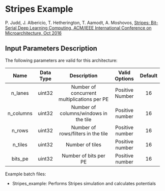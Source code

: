 # Stripes Example

P. Judd, J. Albericio, T. Hetherington, T. Aamodt, A. Moshovos, 
[Stripes: Bit-Serial Deep Learning Computing, ACM/IEEE International Conference on Microarchitecture, Oct 2016](https://www.ece.ubc.ca/~aamodt/publications/papers/stripes-final.pdf)

## Input Parameters Description   

The following parameters are valid for this architecture:

| Name | Data Type | Description | Valid Options | Default |
|:---:|:---:|:---:|:---:|:---:|
| n_lanes | uint32 | Number of concurrent multiplications per PE | Positive Number | 16 |
| n_columns | uint32 | Number of columns/windows in the tile | Positive number | 16 |
| n_rows | uint32 | Number of rows/filters in the tile | Positive number | 16 |
| n_tiles | uint32 | Number of tiles | Positive number | 16 |
| bits_pe | uint32 | Number of bits per PE | Positive number | 16 |

Example batch files:

*   Stripes_example: Performs Stripes simulation and calculates potentials 